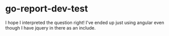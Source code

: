 # go-report-dev-test

I hope I interpreted the question right!
I've ended up just using angular even though I have jquery in there as an include.
